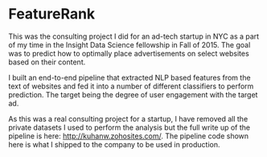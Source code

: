 # FeatureRank

This was the consulting project I did for an ad-tech startup in NYC as a part of my time in the Insight Data Science fellowship in Fall of 2015.
The goal was to predict how to optimally place advertisements on select websites based on their content. 

I built an end-to-end pipeline that extracted NLP based features from the text of websites and fed it into a number of different classifiers
to perform prediction. The target being the degree of user engagement with the target ad. 

As this was a real consulting project for a startup, I have removed all the private datasets I used to perform the analysis
but the full write up of the pipeline is here: http://kuhanw.zohosites.com/. The pipeline code shown here is what I shipped to the company 
to be used in production.
